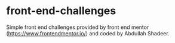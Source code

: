 # front-end-challenges
Simple front end challenges provided by front end mentor (https://www.frontendmentor.io/) and coded by Abdullah Shadeer.
